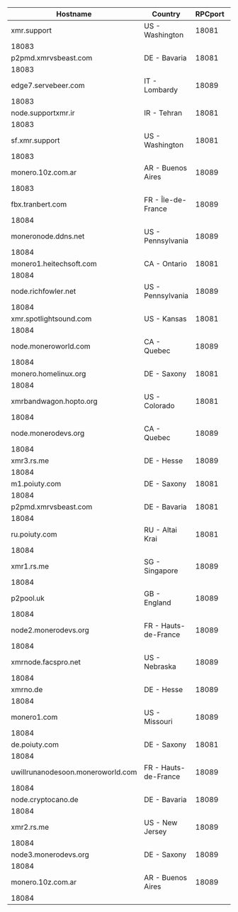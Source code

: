 Hostname | Country | RPCport | P2Pport
--- | --- | --- | ---
xmr.support | US - Washington | 18081
 | 18083
p2pmd.xmrvsbeast.com | DE - Bavaria | 18081
 | 18083
edge7.servebeer.com | IT - Lombardy | 18089
 | 18083
node.supportxmr.ir | IR - Tehran | 18081
 | 18083
sf.xmr.support | US - Washington | 18081
 | 18083
monero.10z.com.ar | AR - Buenos Aires | 18089
 | 18083
fbx.tranbert.com | FR - Île-de-France | 18089
 | 18084
moneronode.ddns.net | US - Pennsylvania | 18089
 | 18084
monero1.heitechsoft.com | CA - Ontario | 18081
 | 18084
node.richfowler.net | US - Pennsylvania | 18089
 | 18084
xmr.spotlightsound.com | US - Kansas | 18081
 | 18084
node.moneroworld.com | CA - Quebec | 18089
 | 18084
monero.homelinux.org | DE - Saxony | 18081
 | 18084
xmrbandwagon.hopto.org | US - Colorado | 18081
 | 18084
node.monerodevs.org | CA - Quebec | 18089
 | 18084
xmr3.rs.me | DE - Hesse | 18089
 | 18084
m1.poiuty.com | DE - Saxony | 18081
 | 18084
p2pmd.xmrvsbeast.com | DE - Bavaria | 18081
 | 18084
ru.poiuty.com | RU - Altai Krai | 18081
 | 18084
xmr1.rs.me | SG - Singapore | 18089
 | 18084
p2pool.uk | GB - England | 18089
 | 18084
node2.monerodevs.org | FR - Hauts-de-France | 18089
 | 18084
xmrnode.facspro.net | US - Nebraska | 18089
 | 18084
xmrno.de | DE - Hesse | 18089
 | 18084
monero1.com | US - Missouri | 18089
 | 18084
de.poiuty.com | DE - Saxony | 18081
 | 18084
uwillrunanodesoon.moneroworld.com | FR - Hauts-de-France | 18089
 | 18084
node.cryptocano.de | DE - Bavaria | 18089
 | 18084
xmr2.rs.me | US - New Jersey | 18089
 | 18084
node3.monerodevs.org | DE - Saxony | 18089
 | 18084
monero.10z.com.ar | AR - Buenos Aires | 18089
 | 18084
